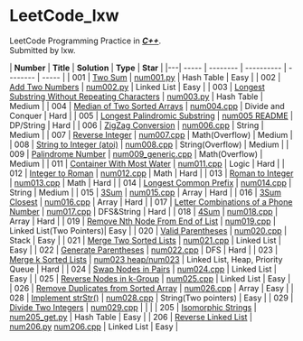 LeetCode_lxw
============

LeetCode Programming Practice in _**[C++](http://www.cplusplus.com/)**_.<br>
Submitted by lxw.


| **Number** | **Title** | **Solution** | **Type** | **Star** |
|---| ----- | -------- | ---------- | -------- | ----- | 
| 001 | [Two Sum](https://leetcode.com/problems/two-sum/) | [num001.py](https://github.com/lxw0109/LeetCode_lxw/blob/master/LeetCode_Python/num001/num001.py) | Hash Table | Easy |
| 002 | [Add Two Numbers](https://leetcode.com/problems/add-two-numbers/) | [num002.py](https://github.com/lxw0109/LeetCode_lxw/blob/master/LeetCode_Python%2Fnum002%2Fnum002.py) | Linked List | Easy |
| 003 | [Longest Substring Without Repeating Characters](https://leetcode.com/problems/longest-substring-without-repeating-characters/) | [num003.py](https://github.com/lxw0109/LeetCode_lxw/blob/master/LeetCode_Python%2Fnum003%2Fnum003.py) | Hash Table | Medium |
| 004 | [Median of Two Sorted Arrays](https://leetcode.com/problems/median-of-two-sorted-arrays/) | [num004.cpp](https://github.com/lxw0109/LeetCode_lxw/blob/master/LeetCode_CPP/num004/num004.cpp) | Divide and Conquer | Hard |
| 005 | [Longest Palindromic Substring](https://leetcode.com/problems/longest-palindromic-substring/) | [num005 README](https://github.com/lxw0109/LeetCode_lxw/blob/master/LeetCode_CPP%2Fnum005%2FREADEME.md) | DP/String | Hard |
| 006 | [ZigZag Conversion](https://leetcode.com/problems/zigzag-conversion/) | [num006.cpp](https://github.com/lxw0109/LeetCode_lxw/blob/master/LeetCode_CPP/num006/num006.cpp) | String | Medium |
| 007 | [Reverse Integer](https://leetcode.com/problems/reverse-integer/) | [num007.cpp](https://github.com/lxw0109/LeetCode_lxw/blob/master/LeetCode_CPP%2Fnum007%2Fnum007.cpp) | Math(Overflow) | Medium |
| 008 | [String to Integer (atoi)](https://leetcode.com/problems/string-to-integer-atoi/) | [num008.cpp](https://github.com/lxw0109/LeetCode_lxw/blob/master/LeetCode_CPP%2Fnum008%2Fnum008.cpp) | String(Overflow) | Medium |
| 009 | [Palindrome Number](https://leetcode.com/problems/palindrome-number/) | [num009_generic.cpp](https://github.com/lxw0109/LeetCode_lxw/blob/master/LeetCode_CPP%2Fnum009%2Fnum009_generic.cpp) | Math(Overflow) | Medium |
| 011 | [Container With Most Water](https://leetcode.com/problems/container-with-most-water/) | [num011.cpp](https://github.com/lxw0109/LeetCode_lxw/blob/master/LeetCode_CPP%2Fnum011%2Fnum011.cpp) | Logic | Hard |
| 012 | [Integer to Roman](https://leetcode.com/problems/integer-to-roman/) | [num012.cpp](https://github.com/lxw0109/LeetCode_lxw/blob/master/LeetCode_CPP/num012/num012.cpp) | Math | Hard |
| 013 | [Roman to Integer](https://leetcode.com/problems/roman-to-integer/) | [num013.cpp](https://github.com/lxw0109/LeetCode_lxw/blob/master/LeetCode_CPP/num013/num013.cpp) | Math | Hard |
| 014 | [Longest Common Prefix](https://leetcode.com/problems/longest-common-prefix/) | [num014.cpp](https://github.com/lxw0109/LeetCode_lxw/blob/master/LeetCode_CPP/num014/num014.cpp) | String | Medium |
| 015 | [3Sum](https://leetcode.com/problems/3sum/) | [num015.cpp](https://github.com/lxw0109/LeetCode_lxw/blob/master/LeetCode_CPP/num015/num015.cpp) | Array | Hard |
| 016 | [3Sum Closest](https://leetcode.com/problems/3sum-closest/) | [num016.cpp](https://github.com/lxw0109/LeetCode_lxw/blob/master/LeetCode_CPP/num016/num016.cpp) | Array | Hard |
| 017 | [Letter Combinations of a Phone Number](https://leetcode.com/problems/letter-combinations-of-a-phone-number/) | [num017.cpp](https://github.com/lxw0109/LeetCode_lxw/blob/master/LeetCode_CPP/num017/num017.cpp) | DFS&String | Hard |
| 018 | [4Sum](https://leetcode.com/problems/4sum/) | [num018.cpp](https://github.com/lxw0109/LeetCode_lxw/blob/master/LeetCode_CPP/num018/num018.cpp) | Array | Hard |
| 019 | [Remove Nth Node From End of List](https://leetcode.com/problems/remove-nth-node-from-end-of-list/) | [num019.cpp](https://github.com/lxw0109/LeetCode_lxw/blob/master/LeetCode_CPP/num019/num019.cpp) | Linked List(Two Pointers)| Easy |
| 020 | [Valid Parentheses](https://leetcode.com/problems/valid-parentheses/) | [num020.cpp](https://github.com/lxw0109/LeetCode_lxw/blob/master/LeetCode_CPP/num020/num020.cpp) | Stack | Easy |
| 021 | [Merge Two Sorted Lists](https://leetcode.com/problems/merge-two-sorted-lists/) | [num021.cpp](https://github.com/lxw0109/LeetCode_lxw/blob/master/LeetCode_CPP/num021/num021.cpp) | Linked List | Easy |
| 022 | [Generate Parentheses](https://leetcode.com/problems/generate-parentheses/) | [num022.cpp](https://github.com/lxw0109/LeetCode_lxw/blob/master/LeetCode_CPP/num022/num022.cpp) | DFS | Hard |
| 023 | [Merge k Sorted Lists](https://leetcode.com/problems/merge-k-sorted-lists/) | [num023 heap/num023](https://github.com/lxw0109/LeetCode_lxw/blob/master/LeetCode_CPP/num023/) | Linked List, Heap, Priority Queue | Hard |
| 024 | [Swap Nodes in Pairs](https://leetcode.com/problems/swap-nodes-in-pairs/) | [num024.cpp](https://github.com/lxw0109/LeetCode_lxw/blob/master/LeetCode_CPP/num024/num024.cpp) | Linked List | Easy |
| 025 | [Reverse Nodes in k-Group](https://leetcode.com/problems/reverse-nodes-in-k-group/) | [num025.cpp](https://github.com/lxw0109/LeetCode_lxw/blob/master/LeetCode_CPP/num025/num025.cpp) | Linked List | Easy |
| 026 | [Remove Duplicates from Sorted Array](https://leetcode.com/problems/remove-duplicates-from-sorted-array/) | [num026.cpp](https://github.com/lxw0109/LeetCode_lxw/blob/master/LeetCode_CPP/num026/num026.cpp) | Array | Easy |
| 028 | [Implement strStr()](https://leetcode.com/problems/implement-strstr/) | [num028.cpp](https://github.com/lxw0109/LeetCode_lxw/blob/master/LeetCode_CPP/num028/num028.cpp) | String(Two pointers) | Easy |
| 029 | [Divide Two Integers](https://leetcode.com/problems/divide-two-integers/) | [num029.cpp](https://github.com/lxw0109/LeetCode_lxw/blob/master/LeetCode_CPP/num029/num029.cpp) | | |
| 205 | [Isomorphic Strings](https://leetcode.com/problems/isomorphic-strings/) | [num205_get.py](https://github.com/lxw0109/LeetCode_lxw/blob/master/LeetCode_Python%2Fnum205%2Fnum205_get.py) | Hash Table | Easy |
| 206 | [Reverse Linked List](https://leetcode.com/problems/reverse-linked-list/) | [num206.py](https://github.com/lxw0109/LeetCode_lxw/blob/master/LeetCode_Python/num206/num206.py) [num206.cpp](https://github.com/lxw0109/LeetCode_lxw/blob/master/LeetCode_CPP/num206/num206.cpp) | Linked List | Easy |
